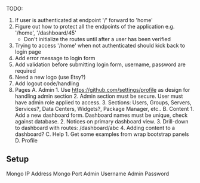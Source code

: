 TODO:
1. If user is authenticated at endpoint '/' forward to 'home'
2. Figure out how to protect all the endpoints of the application e.g. '/home', '/dashboard/45'
	* Don't initialize the routes until after a user has been verified
3. Trying to access '/home' when not authenticated should kick back to login page
4. Add error message to login form
5. Add validation before submitting login form, username, password are required
6. Need a new logo (use Etsy?)
7. Add logout code/handling
8. Pages
	A. Admin
		1. Use https://github.com/settings/profile as design for handling admin section
		2. Admin section must be secure. User must have admin role applied to access.
		3. Sections: Users, Groups, Servers, Services?, Data Centers, Widgets?, Package Manager, etc..
	B. Content
		1. Add a new dashboard form. Dashboard names must be unique, check against database.
		2. Notices on primary dashboard view.
		3. Drill-down to dashboard with routes: /dashboard/abc
		4. Adding content to a dashboard?
	C. Help
		1. Get some examples from wrap bootstrap panels
	D. Profile


Setup
-----
Mongo IP Address
Mongo Port
Admin Username
Admin Password

